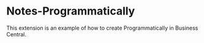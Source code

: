 # Notes-Programmatically
This extension is an example of how to create Programmatically in Business Central.
